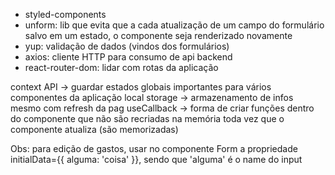 - styled-components
- unform: lib que evita que a cada atualização de um campo do formulário salvo em um estado, o componente seja renderizado novamente
- yup: validação de dados (vindos dos formulários)
- axios: cliente HTTP para consumo de api backend
- react-router-dom: lidar com rotas da aplicação

context API -> guardar estados globais importantes para vários componentes da aplicação
local storage -> armazenamento de infos mesmo com refresh da pag
useCallback -> forma de criar funções dentro do componente que não são recriadas na memória toda vez que o componente atualiza (são memorizadas)

Obs: para edição de gastos, usar no componente Form a propriedade initialData={{ alguma: 'coisa' }}, sendo que 'alguma' é o name do input